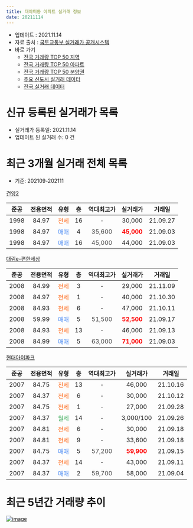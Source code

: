 ```yaml
---
title: 대야미동 아파트 실거래 정보
date: 20211114
---
```


* 업데이트 : 2021.11.14
* 자료 출처 : [국토교통부 실거래가 공개시스템](http://rt.molit.go.kr)
* 바로 가기
    * [전국 거래량 TOP 50 지역](https://apt-info.github.io/apt-trade-info/tr)
    * [전국 거래량 TOP 50 아파트](https://apt-info.github.io/apt-trade-info/ta)
    * [전국 거래량 TOP 50 분양권](https://apt-info.github.io/apt-trade-info/tb)
    * [주요 신도시 실거래 데이터](https://apt-info.github.io/apt-trade-info/newtown)
    * [전국 실거래 데이터](https://apt-info.github.io/apt-trade-info/all)



<script async src="https://pagead2.googlesyndication.com/pagead/js/adsbygoogle.js"></script>
<!-- 기본광고 -->
<ins class="adsbygoogle"
     style="display:block"
     data-ad-client="ca-pub-1142216861245946"
     data-ad-slot="4805727019"
     data-ad-format="auto"
     data-full-width-responsive="true"></ins>
<script>
     (adsbygoogle = window.adsbygoogle || []).push({});
</script>


# 신규 등록된 실거래가 목록

* 실거래가 등록일: 2021.11.14
* 업데이트 된 실거래 수: 0 건




<script async src="https://pagead2.googlesyndication.com/pagead/js/adsbygoogle.js"></script>
<!-- 기본광고 -->
<ins class="adsbygoogle"
     style="display:block"
     data-ad-client="ca-pub-1142216861245946"
     data-ad-slot="4805727019"
     data-ad-format="auto"
     data-full-width-responsive="true"></ins>
<script>
     (adsbygoogle = window.adsbygoogle || []).push({});
</script>


# 최근 3개월 실거래 전체 목록
* 기준: 202109-202111


[건양2](https://search.naver.com/search.naver?query=%EA%B1%B4%EC%96%912)

|준공|전용면적|유형|층|역대최고가|실거래가|거래일|
|:---:|:---:|:---:|:---:|:---:|:---:|:---:|
|1998|84.97|<span style="color:#FF5A00">전세</span>|16|<span style="color:#444444">-</span>|30,000|21.09.27|
|1998|84.97|<span style="color:#4285F3">매매</span>|4|<span style="color:#444444">35,600</span>|<b><span style="color:#FF0000">45,000</span></b>|21.09.03|
|1998|84.97|<span style="color:#4285F3">매매</span>|16|<span style="color:#444444">45,000</span>|44,000|21.09.03|

[대림e-편한세상](https://search.naver.com/search.naver?query=%EB%8C%80%EB%A6%BCe-%ED%8E%B8%ED%95%9C%EC%84%B8%EC%83%81)

|준공|전용면적|유형|층|역대최고가|실거래가|거래일|
|:---:|:---:|:---:|:---:|:---:|:---:|:---:|
|2008|84.99|<span style="color:#FF5A00">전세</span>|3|<span style="color:#444444">-</span>|29,000|21.11.09|
|2008|84.97|<span style="color:#FF5A00">전세</span>|1|<span style="color:#444444">-</span>|40,000|21.10.30|
|2008|84.93|<span style="color:#FF5A00">전세</span>|6|<span style="color:#444444">-</span>|47,000|21.10.11|
|2008|59.99|<span style="color:#4285F3">매매</span>|5|<span style="color:#444444">51,500</span>|<b><span style="color:#FF0000">52,500</span></b>|21.09.17|
|2008|84.93|<span style="color:#FF5A00">전세</span>|13|<span style="color:#444444">-</span>|46,000|21.09.13|
|2008|84.99|<span style="color:#4285F3">매매</span>|5|<span style="color:#444444">63,000</span>|<b><span style="color:#FF0000">71,000</span></b>|21.09.03|

[현대아이파크](https://search.naver.com/search.naver?query=%ED%98%84%EB%8C%80%EC%95%84%EC%9D%B4%ED%8C%8C%ED%81%AC)

|준공|전용면적|유형|층|역대최고가|실거래가|거래일|
|:---:|:---:|:---:|:---:|:---:|:---:|:---:|
|2007|84.75|<span style="color:#FF5A00">전세</span>|13|<span style="color:#444444">-</span>|46,000|21.10.16|
|2007|84.37|<span style="color:#FF5A00">전세</span>|6|<span style="color:#444444">-</span>|30,000|21.10.12|
|2007|84.75|<span style="color:#FF5A00">전세</span>|1|<span style="color:#444444">-</span>|27,000|21.09.28|
|2007|84.37|<span style="color:#34A853">월세</span>|14|<span style="color:#444444">-</span>|3,000/100|21.09.26|
|2007|84.81|<span style="color:#FF5A00">전세</span>|6|<span style="color:#444444">-</span>|30,000|21.09.18|
|2007|84.81|<span style="color:#FF5A00">전세</span>|9|<span style="color:#444444">-</span>|33,600|21.09.18|
|2007|84.75|<span style="color:#4285F3">매매</span>|5|<span style="color:#444444">57,200</span>|<b><span style="color:#FF0000">59,900</span></b>|21.09.15|
|2007|84.37|<span style="color:#FF5A00">전세</span>|14|<span style="color:#444444">-</span>|43,000|21.09.11|
|2007|84.37|<span style="color:#4285F3">매매</span>|2|<span style="color:#444444">59,700</span>|58,000|21.09.04|



<script async src="https://pagead2.googlesyndication.com/pagead/js/adsbygoogle.js"></script>
<!-- 기본광고 -->
<ins class="adsbygoogle"
     style="display:block"
     data-ad-client="ca-pub-1142216861245946"
     data-ad-slot="4805727019"
     data-ad-format="auto"
     data-full-width-responsive="true"></ins>
<script>
     (adsbygoogle = window.adsbygoogle || []).push({});
</script>


# 최근 5년간 거래량 추이


<div style="width:100%;">
    <canvas id="deal_progress" height="200"></canvas>
</div>

<script>
new Chart(document.getElementById("deal_progress"), {
    type: 'line',
    data: {
        labels: ['16.01','16.02','16.03','16.04','16.05','16.06','16.07','16.08','16.09','16.10','16.11','16.12','17.01','17.02','17.03','17.04','17.05','17.06','17.07','17.08','17.09','17.10','17.11','17.12','18.01','18.02','18.03','18.04','18.05','18.06','18.07','18.08','18.09','18.10','18.11','18.12','19.01','19.02','19.03','19.04','19.05','19.06','19.07','19.08','19.09','19.10','19.11','19.12','20.01','20.02','20.03','20.04','20.05','20.06','20.07','20.08','20.09','20.10','20.11','20.12','21.01','21.02','21.03','21.04','21.05','21.06','21.07','21.08','21.09','21.10','21.11'],
        datasets: [{
            label: '매매/분양권',
            data: [8,9,8,17,16,14,12,18,15,17,12,2,7,7,9,9,11,14,13,10,8,6,13,12,10,7,4,5,7,7,11,9,17,14,5,4,2,2,4,36,11,3,5,7,9,9,11,18,21,28,17,8,18,25,17,7,5,2,12,15,8,12,9,3,9,5,7,9,6,0,0],
            borderColor: "rgba(66, 133, 243, 1)",
            backgroundColor: "rgba(66, 133, 243, 0.05)",
            borderWidth: 1,
            pointRadius: 0,
            fill: false,
            lineTension: 0
        },{
            label: '전/월세',
            data: [7,3,5,6,9,10,6,14,7,7,5,6,6,6,7,5,4,6,3,6,4,2,6,6,3,5,5,3,6,5,4,1,6,8,5,3,2,6,9,6,3,7,5,7,1,8,5,9,3,9,9,9,3,9,5,2,6,4,7,9,10,7,7,5,3,4,4,7,7,4,1],
            borderColor: "rgba(255, 90, 0, 1)",
            backgroundColor: "rgba(255, 90, 0, 0.05)",
            borderWidth: 1,
            pointRadius: 0,
            fill: false,
            lineTension: 0
        },{
            label: '합계',
            data: [15,12,13,23,25,24,18,32,22,24,17,8,13,13,16,14,15,20,16,16,12,8,19,18,13,12,9,8,13,12,15,10,23,22,10,7,4,8,13,42,14,10,10,14,10,17,16,27,24,37,26,17,21,34,22,9,11,6,19,24,18,19,16,8,12,9,11,16,13,4,1],
            borderColor: "rgba(0, 0, 0, 1)",
            backgroundColor: "rgba(0, 0, 0, 0.03)",
            borderWidth: 0.1,
            pointRadius: 0,
            fill: true,
            lineTension: 0
        }
        ]
    },
    options: {
        responsive: true,
        title: {
            display: false
        },
        tooltips: {
            mode: 'index',
            intersect: false
        },
        hover: {
            mode: 'nearest',
            intersect: true
        },
        scales: {
            xAxes: [{
                display: true,
                scaleLabel: {
                    display: true,
                    labelString: '년/월'
                }
            }],
            yAxes: [{
                display: true,
                ticks: {
                    suggestedMin: 0,
                },
                scaleLabel: {
                    display: true,
                    labelString: '실거래 수'
                }
            }]
        }
    }
});

</script>


[![image](https://apt-info.github.io/images/2020-01-03-apt-trade-info/1024x500.png)](https://play.google.com/store/apps/details?id=com.aptinfo.apttradeinfo)

